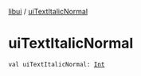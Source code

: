 [libui](index.md) / [uiTextItalicNormal](./ui-text-italic-normal.md)

# uiTextItalicNormal

`val uiTextItalicNormal: `[`Int`](https://kotlinlang.org/api/latest/jvm/stdlib/kotlin/-int/index.html)